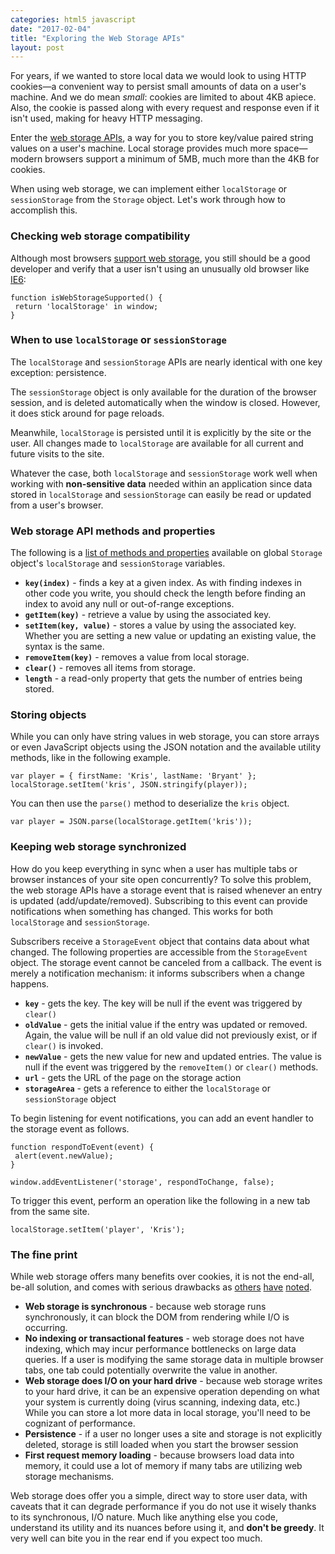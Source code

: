 ```yaml
---
categories: html5 javascript
date: "2017-02-04"
title: "Exploring the Web Storage APIs"
layout: post
---
```


For years, if we wanted to store local data we would look to using HTTP cookies—a convenient way to persist small amounts of data on a user's machine. And we do mean *small*: cookies are limited to about 4KB apiece. Also, the cookie is passed along with every request and response even if it isn't used, making for heavy HTTP messaging.

Enter the [web storage APIs](https://www.w3.org/TR/webstorage/), a way for you to store key/value paired string values on a user's machine. Local storage provides much more space—modern browsers support a minimum of 5MB, much more than the 4KB for cookies.

When using web storage, we can implement either `localStorage` or `sessionStorage` from the `Storage` object. Let's work through how to accomplish this.

### Checking web storage compatibility ###

Although most browsers [support web storage](http://caniuse.com/#feat=namevalue-storage), you still should be a good developer and verify that a user isn't using an unusually old browser like [IE6](http://www.saveie6.com/):

```language-javascript
function isWebStorageSupported() {
 return 'localStorage' in window;
}
```

### When to use `localStorage` or `sessionStorage` ###

The `localStorage` and `sessionStorage` APIs are nearly identical with one key exception: persistence.

The `sessionStorage` object is only available for the duration of the browser session, and is deleted automatically when the window is closed. However, it does stick around for page reloads.

Meanwhile, `localStorage` is persisted until it is explicitly by the site or the user. All changes made to `localStorage` are available for all current and future visits to the site.

Whatever the case, both `localStorage` and `sessionStorage` work well when working with **non-sensitive data** needed within an application since data stored in `localStorage` and `sessionStorage` can easily be read or updated from a user's browser.

### Web storage API methods and properties ###

The following is a [list of methods and properties](https://developer.mozilla.org/en-US/docs/Web/API/Storage) available on global `Storage` object's `localStorage` and `sessionStorage` variables.

* **`key(index)`** - finds a key at a given index. As with finding indexes in other code you write, you should check the length before finding an index to avoid any null or out-of-range exceptions.
* **`getItem(key)`** - retrieve a value by using the associated key.
* **`setItem(key, value)`** - stores a value by using the associated key. Whether you are setting a new value or updating an existing value, the syntax is the same.
* **`removeItem(key)`** - removes a value from local storage.
* **`clear()`** - removes all items from storage.
* **`length`** - a read-only property that gets the number of entries being stored.

### Storing objects ###

While you can only have string values in web storage, you can store arrays or even JavaScript objects using the JSON notation and the available utility methods, like in the following example.

```language-javascript
var player = { firstName: 'Kris', lastName: 'Bryant' };
localStorage.setItem('kris', JSON.stringify(player));
```

You can then use the `parse()` method to deserialize the `kris` object.

```language-javascript
var player = JSON.parse(localStorage.getItem('kris'));
```

### Keeping web storage synchronized ###

How do you keep everything in sync when a user has multiple tabs or browser instances of your site open concurrently? To solve this problem, the web storage APIs have a storage event that is raised whenever an entry is updated (add/update/removed). Subscribing to this event can provide notifications when something has changed. This works for both `localStorage` and `sessionStorage`.

Subscribers receive a `StorageEvent` object that contains data about what changed. The following properties are accessible from the `StorageEvent` object. The storage event cannot be canceled from a callback. The event is merely a notification mechanism: it informs subscribers when a change happens.

* **`key`** - gets the key. The key will be null if the event was triggered by `clear()`
* **`oldValue`** - gets the initial value if the entry was updated or removed. Again, the value will be null if an old value did not previously exist, or if `clear()` is invoked.
* **`newValue`** - gets the new value for new and updated entries. The value is null if the event was triggered by the `removeItem()` or `clear()` methods.
* **`url`** - gets the URL of the page on the storage action
* **`storageArea`** - gets a reference to either the `localStorage` or `sessionStorage` object

To begin listening for event notifications, you can add an event handler to the storage event as follows.

```language-javascript
function respondToEvent(event) {
 alert(event.newValue);
}

window.addEventListener('storage', respondToChange, false);
```

To trigger this event, perform an operation like the following in a new tab from the same site.

```language-javascript
localStorage.setItem('player', 'Kris');
```

### The fine print ###

While web storage offers many benefits over cookies, it is not the end-all, be-all solution, and comes with serious drawbacks as [others](https://hacks.mozilla.org/2012/03/there-is-no-simple-solution-for-local-storage/) [have](https://blog.mozilla.com/tglek/2012/02/22/psa-dom-local-storage-considered-harmful/) [noted](http://webreflection.blogspot.com/2012/03/whats-localstorage-about.html).

* **Web storage is synchronous** - because web storage runs synchronously, it can block the DOM from rendering while I/O is occurring.
* **No indexing or transactional features** - web storage does not have indexing, which may incur performance bottlenecks on large data queries. If a user is modifying the same storage data in multiple browser tabs, one tab could potentially overwrite the value in another.
* **Web storage does I/O on your hard drive** - because web storage writes to your hard drive, it can be an expensive operation depending on what your system is currently doing (virus scanning, indexing data, etc.) While you can store a lot more data in local storage, you'll need to be cognizant of performance.
* **Persistence** - if a user no longer uses a site and storage is not explicitly deleted, storage is still loaded when you start the browser session
* **First request memory loading** - because browsers load data into memory, it could use a lot of memory if many tabs are utilizing web storage mechanisms.

Web storage does offer you a simple, direct way to store user data, with caveats that it can degrade performance if you do not use it wisely thanks to its synchronous, I/O nature. Much like anything else you code, understand its utility and its nuances before using it, and **don't be greedy**. It very well can bite you in the rear end if you expect too much.

